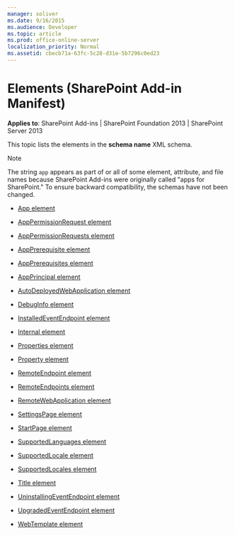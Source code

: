 ```yaml
---
manager: soliver
ms.date: 9/16/2015
ms.audience: Developer
ms.topic: article
ms.prod: office-online-server
localization_priority: Normal
ms.assetid: cbecb71a-63fc-5c28-d31e-5b7296c0ed23
---
```


# Elements (SharePoint Add-in Manifest)

**Applies to**: SharePoint Add-ins | SharePoint Foundation 2013 | SharePoint Server 2013

This topic lists the elements in the **schema name** XML schema.

> [!NOTE] 
> The string `app` appears as part of or all of some element, attribute, and file names because SharePoint Add-ins were originally called "apps for SharePoint." To ensure backward compatibility, the schemas have not been changed.

- [App element](app-element-sharepoint-add-in-manifest.md)

- [AppPermissionRequest element](apppermissionrequest-element-apppermissionrequestsdefinition-complextypesharepoi.md)

- [AppPermissionRequests element](apppermissionrequests-element-appdefinition-complextypesharepoint-add-in-manifes.md)

- [AppPrerequisite element](appprerequisite-element-appprerequisitecollection-complextypesharepoint-add-in-m.md)

- [AppPrerequisites element](appprerequisites-element-appdefinition-complextypesharepoint-add-in-manifest.md)

- [AppPrincipal element](appprincipal-element-appdefinition-complextypesharepoint-add-in-manifest.md)

- [AutoDeployedWebApplication element](autodeployedwebapplication-element-appprincipaldefinition-complextypesharepoint.md)

- [DebugInfo element](debuginfo-element-autodeployedwebapplication-elementappprincipaldefinition-compl.md)

- [InstalledEventEndpoint element](installedeventendpoint-element-propertiesdefinition-complextypesharepoint-add-in.md)

- [Internal element](internal-element-appprincipaldefinition-complextypesharepoint-add-in-manifest.md)

- [Properties element](properties-element-appdefinition-complextypesharepoint-add-in-manifest.md)

- [Property element](property-element-apppermissionrequestdefinition-complextypesharepoint-add-in-man.md)

- [RemoteEndpoint element](remoteendpoint-element-remoteendpointsdefinition-complextypesharepoint-add-in-ma.md)

- [RemoteEndpoints element](remoteendpoints-element-appdefinition-complextypesharepoint-add-in-manifest.md)

- [RemoteWebApplication element](remotewebapplication-element-appprincipaldefinition-complextypesharepoint-add-in.md)

- [SettingsPage element](settingspage-element-propertiesdefinition-complextypesharepoint-add-in-manifest.md)

- [StartPage element](startpage-element-propertiesdefinition-complextypesharepoint-add-in-manifest.md)

- [SupportedLanguages element](supportedlanguages-element-propertiesdefinition-complextypesharepoint-add-in-man.md)

- [SupportedLocale element](supportedlocale-element-supportedlocalesdefinition-complextypesharepoint-add-in.md)

- [SupportedLocales element](supportedlocales-element-propertiesdefinition-complextypesharepoint-add-in-manif.md)

- [Title element](title-element-propertiesdefinition-complextypesharepoint-add-in-manifest.md)

- [UninstallingEventEndpoint element](uninstallingeventendpoint-element-propertiesdefinition-complextypesharepoint-add.md)

- [UpgradedEventEndpoint element](upgradedeventendpoint-element-propertiesdefinition-complextypesharepoint-add-in.md)

- [WebTemplate element](webtemplate-element-propertiesdefinition-complextypesharepoint-add-in-manifest.md)








